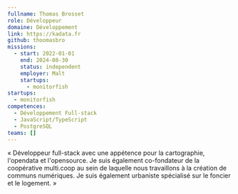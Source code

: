 ```yaml
---
fullname: Thomas Brosset
role: Développeur
domaine: Développement
link: https://kadata.fr
github: thoomasbro
missions:
  - start: 2022-01-01
    end: 2024-08-30
    status: independent
    employer: Malt
    startups:
      - monitorfish
startups:
  - monitorfish
competences:
  - Développement Full-stack
  - JavaScript/TypeScript
  - PostgreSQL
teams: []
---
```

« Développeur full-stack avec une appétence pour la cartographie, l'opendata et l'opensource. Je suis également co-fondateur de la coopérative multi.coop au sein de laquelle nous travaillons à la création de communs numériques. Je suis également urbaniste spécialisé sur le foncier et le logement. »